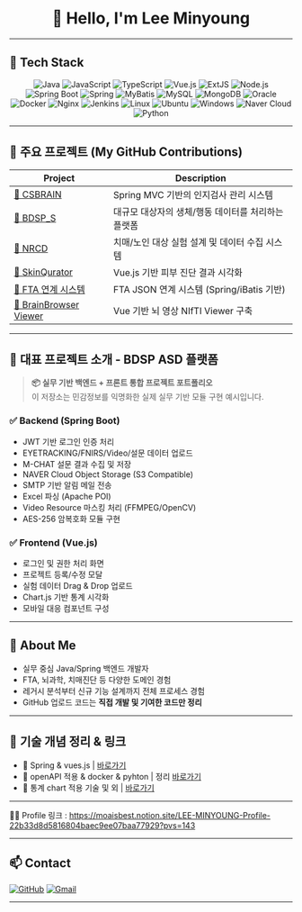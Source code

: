 <!--
💡 README 사용 가이드

✅ 이 템플릿은 GitHub "Personal developer profile"용입니다.
    - 리포지토리 이름을 GitHub 계정명(`leeminyoung`)과 같게 하면 메인에 README가 노출됩니다.
    - 설정에서 Template Repository는 체크 안 해도 무방합니다.

✅ GitHub Grade(C→B→A) 향상 팁
    - 커밋 수, Star 수, PR/Pull Request, Follower 수를 늘리면 자동 반영됩니다.
    - 꾸준한 오픈소스 활동이 중요합니다 (최근 활동 반영 비중 높음).
-->

<h1 align="center">👋 Hello, I'm Lee Minyoung</h1>

---

## 🧰 Tech Stack

<div align="center">

![Java](https://img.shields.io/badge/Java-007396?style=flat&logo=openjdk&logoColor=white)
![JavaScript](https://img.shields.io/badge/JavaScript-F7DF1E?style=flat&logo=javascript&logoColor=black)
![TypeScript](https://img.shields.io/badge/TypeScript-3178C6?style=flat&logo=typescript&logoColor=white)
![Vue.js](https://img.shields.io/badge/Vue.js-4FC08D?style=flat&logo=vue.js&logoColor=white)
![ExtJS](https://img.shields.io/badge/ExtJS-005F89?style=flat&logo=sencha&logoColor=white)
![Node.js](https://img.shields.io/badge/Node.js-339933?style=flat&logo=node.js&logoColor=white)
![Spring Boot](https://img.shields.io/badge/Spring_Boot-6DB33F?style=flat&logo=spring-boot&logoColor=white)
![Spring](https://img.shields.io/badge/Spring_Framework-6DB33F?style=flat&logo=spring&logoColor=white)
![MyBatis](https://img.shields.io/badge/MyBatis-000000?style=flat)
![MySQL](https://img.shields.io/badge/MySQL-4479A1?style=flat&logo=mysql&logoColor=white)
![MongoDB](https://img.shields.io/badge/MongoDB-47A248?style=flat&logo=mongodb&logoColor=white)
![Oracle](https://img.shields.io/badge/Oracle-F80000?style=flat&logo=oracle&logoColor=white)
![Docker](https://img.shields.io/badge/Docker-2496ED?style=flat&logo=docker&logoColor=white)
![Nginx](https://img.shields.io/badge/Nginx-009639?style=flat&logo=nginx&logoColor=white)
![Jenkins](https://img.shields.io/badge/Jenkins-D24939?style=flat&logo=jenkins&logoColor=white)
![Linux](https://img.shields.io/badge/Linux-FCC624?style=flat&logo=linux&logoColor=black)
![Ubuntu](https://img.shields.io/badge/Ubuntu-E95420?style=flat&logo=ubuntu&logoColor=white)
![Windows](https://img.shields.io/badge/Windows-0078D6?style=flat&logo=windows&logoColor=white)
![Naver Cloud](https://img.shields.io/badge/Naver_Cloud_Platform-03C75A?style=flat&logoColor=white)
![Python](https://img.shields.io/badge/Python-3776AB?style=for-the-badge&logo=python&logoColor=white)
</div>

---

## 📂 주요 프로젝트 (My GitHub Contributions)

| Project | Description |
|--------|-------------|
| [📁 CSBRAIN](https://github.com/eeeminokr/leeminyoung-brain-bio) | Spring MVC 기반의 인지검사 관리 시스템 |
| [📁 BDSP_S](https://github.com/eeeminokr/leeminyoung-tic-asd-bio) | 대규모 대상자의 생체/행동 데이터를 처리하는 플랫폼 |
| [📁 NRCD](https://github.com/eeeminokr/leeminyoung-dementia-bio) | 치매/노인 대상 실험 설계 및 데이터 수집 시스템 |
| [📁 SkinQurator](https://github.com/eeeminokr/leeminyoung-skin-platform) | Vue.js 기반 피부 진단 결과 시각화 |
| [📁 FTA 연계 시스템](https://github.com/leeminyoung/glovis-fta-api-sample) | FTA JSON 연계 시스템 (Spring/iBatis 기반) |
| [📁 BrainBrowser Viewer](https://github.com/leeminyoung/brainbrowser-viewer) | Vue 기반 뇌 영상 NIfTI Viewer 구축 |

---

## 🔎 대표 프로젝트 소개 - BDSP ASD 플랫폼

> **📦 실무 기반 백엔드 + 프론트 통합 프로젝트 포트폴리오**  
> 이 저장소는 민감정보를 익명화한 실제 실무 기반 모듈 구현 예시입니다.

### ✅ Backend (Spring Boot)
- JWT 기반 로그인 인증 처리
- EYETRACKING/FNIRS/Video/설문 데이터 업로드
- M-CHAT 설문 결과 수집 및 저장
- NAVER Cloud Object Storage (S3 Compatible)
- SMTP 기반 알림 메일 전송
- Excel 파싱 (Apache POI)
- Video Resource 마스킹 처리 (FFMPEG/OpenCV)
- AES-256 암복호화 모듈 구현

### ✅ Frontend (Vue.js)
- 로그인 및 권한 처리 화면
- 프로젝트 등록/수정 모달
- 실험 데이터 Drag & Drop 업로드
- Chart.js 기반 통계 시각화
- 모바일 대응 컴포넌트 구성

---

## 🧠 About Me

- 실무 중심 Java/Spring 백엔드 개발자  
- FTA, 뇌과학, 치매진단 등 다양한 도메인 경험  
- 레거시 분석부터 신규 기능 설계까지 전체 프로세스 경험  
- GitHub 업로드 코드는 **직접 개발 및 기여한 코드만 정리**

---


## 📘 기술 개념 정리 & 링크

 - 🔐 Spring & vues.js | [바로가기](https://ecoinsight.atlassian.net/wiki/x/zoBkBQ)
 - 🧵 openAPI 적용 & docker & pyhton  | 정리 [바로가기](https://1drv.ms/o/c/999fd04581fc00ca/Etra07_bpSlJpd9yXdsV9MkBWbN7AAQVhEARJ16cSdFRcg?e=zNUI3t)
 - 🧬 통계 chart 적용 기술  및 외 | [바로가기](https://ecoinsight.atlassian.net/wiki/spaces/~61c3d044125b1200713ae59f/overview) 

---

🧑‍💻 Profile 링크 : https://moaisbest.notion.site/LEE-MINYOUNG-Profile-22b33d8d5816804baec9ee07baa77929?pvs=143

--- 
## 📫 Contact

[![GitHub](https://img.shields.io/badge/GitHub-181717?style=flat&logo=github)](https://github.com/leeminyoung)
[![Gmail](https://img.shields.io/badge/Gmail-d14836?style=flat&logo=gmail&logoColor=white)](mailto:dkdld522@gmail.com)

---
